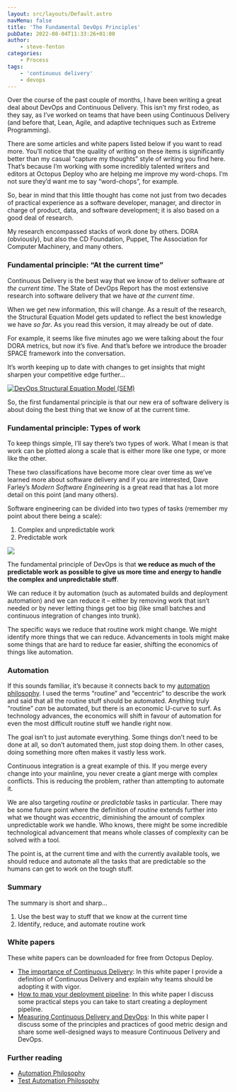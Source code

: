 ```yaml
---
layout: src/layouts/Default.astro
navMenu: false
title: 'The Fundamental DevOps Principles'
pubDate: 2022-08-04T11:33:26+01:00
author:
    - steve-fenton
categories:
    - Process
tags:
    - 'continuous delivery'
    - devops
---
```


Over the course of the past couple of months, I have been writing a great deal about DevOps and Continuous Delivery. This isn’t my first rodeo, as they say, as I’ve worked on teams that have been using Continuous Delivery (and before that, Lean, Agile, and adaptive techniques such as Extreme Programming).

There are some articles and white papers listed below if you want to read more. You’ll notice that the quality of writing on these items is significantly better than my casual “capture my thoughts” style of writing you find here. That’s because I’m working with some incredibly talented writers and editors at Octopus Deploy who are helping me improve my word-chops. I’m not sure they’d want me to say “word-chops”, for example.

So, bear in mind that this little thought has come not just from two decades of practical experience as a software developer, manager, and director in charge of product, data, and software development; it is also based on a good deal of research.

My research encompassed stacks of work done by others. DORA (obviously), but also the CD Foundation, Puppet, The Association for Computer Machinery, and many others.

### Fundamental principle: “At the current time”

Continuous Delivery is the best way that we know of to deliver software *at the current time*. The State of DevOps Report has the most extensive research into software delivery that we have *at the current time*.

When we get new information, this will change. As a result of the research, the Structural Equation Model gets updated to reflect the best knowledge we have *so far*. As you read this version, it may already be out of date.

For example, it seems like five minutes ago we were talking about the four DORA metrics, but now it’s five. And that’s before we introduce the broader SPACE framework into the conversation.

It’s worth keeping up to date with changes to get insights that might sharpen your competitive edge further…

[![DevOps Structural Equation Model (SEM)](/img/2022/06/devops-structural-equation-model-1.png)](/2022/06/extreme-programming-practices/devops-structural-equation-model-2/)

So, the first fundamental principle is that our new era of software delivery is about doing the best thing that we know of at the current time.

### Fundamental principle: Types of work

To keep things simple, I’ll say there’s two types of work. What I mean is that work can be plotted along a scale that is either more like one type, or more like the other.

These two classifications have become more clear over time as we’ve learned more about software delivery and if you are interested, Dave Farley’s *Modern Software Engineering* is a great read that has a lot more detail on this point (and many others).

Software engineering can be divided into two types of tasks (remember my point about there being a scale):

1. Complex and unpredictable work
2. Predictable work

[![](/img/2015/07/Definitely-Routine-to-Definitely-Eccentric.png)](/2015/02/automation-philosophy/definitely-routine-to-definitely-eccentric/)

The fundamental principle of DevOps is that **we reduce as much of the predictable work as possible to give us more time and energy to handle the complex and unpredictable stuff**.

We can reduce it by automation (such as automated builds and deployment automation) and we can reduce it – either by removing work that isn’t needed or by never letting things get too big (like small batches and continuous integration of changes into trunk).

The specific ways we reduce that routine work might change. We might identify more things that we can reduce. Advancements in tools might make some things that are hard to reduce far easier, shifting the economics of things like automation.

### Automation

If this sounds familiar, it’s because it connects back to my [automation philosophy](/2015/02/automation-philosophy/). I used the terms “routine” and “eccentric” to describe the work and said that all the routine stuff should be automated. Anything truly “routine” *can* be automated, but there is an economic U-curve to surf. As technology advances, the economics will shift in favour of automation for even the most difficult routine stuff we handle right now.

The goal isn’t to just automate everything. Some things don’t need to be done at all, so don’t automated them, just stop doing them. In other cases, doing something more often makes it vastly less work.

Continuous integration is a great example of this. If you merge every change into your mainline, you never create a giant merge with complex conflicts. This is reducing the problem, rather than attempting to automate it.

We are also targeting *routine* or *predictable* tasks in particular. There may be some future point where the definition of *routine* extends further into what we thought was *eccentric*, diminishing the amount of complex unpredictable work we handle. Who knows, there might be some incredible technological advancement that means whole classes of complexity can be solved with a tool.

The point is, at the current time and with the currently available tools, we should reduce and automate all the tasks that are predictable so the humans can get to work on the tough stuff.

### Summary

The summary is short and sharp…

1. Use the best way to stuff that we know at the current time
2. Identify, reduce, and automate routine work

### White papers

These white papers can be downloaded for free from Octopus Deploy.

- [The importance of Continuous Delivery](https://octopus.com/whitepapers/lv-the-importance-of-continuous-delivery): In this white paper I provide a definition of Continuous Delivery and explain why teams should be adopting it with vigor.
- [How to map your deployment pipeline](https://octopus.com/whitepapers/lv-how-to-map-your-deployment-pipeline): In this white paper I discuss some practical steps you can take to start creating a deployment pipeline.
- [Measuring Continuous Delivery and DevOps](https://octopus.com/whitepapers/lv-measuring-continuous-delivery-and-devops): In this white paper I discuss some of the principles and practices of good metric design and share some well-designed ways to measure Continuous Delivery and DevOps.

### Further reading

- [Automation Philosophy](/2015/02/automation-philosophy/)
- [Test Automation Philosophy](/2015/02/test-automation-philosophy/)